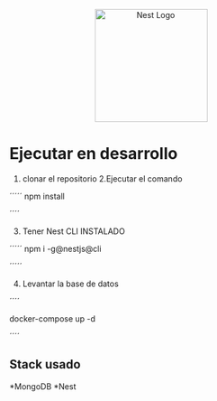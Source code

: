 <p align="center">
  <a href="http://nestjs.com/" target="blank"><img src="https://nestjs.com/img/logo-small.svg" width="200" alt="Nest Logo" /></a>
</p>

[circleci-image]: https://img.shields.io/circleci/build/github/nestjs/nest/master?token=abc123def456
[circleci-url]: https://circleci.com/gh/nestjs/nest


# Ejecutar en desarrollo

1. clonar el repositorio
2.Ejecutar el comando

´´´´´
npm install

´´´´

3. Tener Nest CLI INSTALADO

´´´´´
npm i -g@nestjs@cli

´´´´´

4. Levantar la base de datos

´´´´

docker-compose up -d

´´´´

## Stack usado
*MongoDB
*Nest